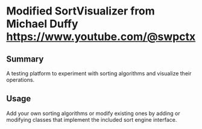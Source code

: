 # Modified SortVisualizer from Michael Duffy https://www.youtube.com/@swpctx

## Summary

A testing platform to experiment with sorting algorithms and visualize their operations.

## Usage
Add your own sorting algorithms or modify existing ones by adding or modifying classes
that implement the included sort engine interface.
